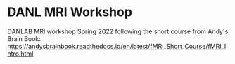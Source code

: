# DANL MRI Workshop
DANLAB MRI workshop Spring 2022 following the short course from Andy's Brain Book: https://andysbrainbook.readthedocs.io/en/latest/fMRI_Short_Course/fMRI_Intro.html
